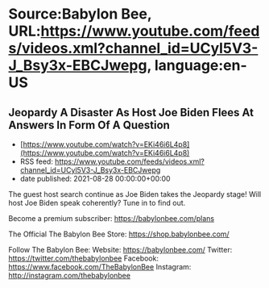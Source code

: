 # Source:Babylon Bee, URL:https://www.youtube.com/feeds/videos.xml?channel_id=UCyl5V3-J_Bsy3x-EBCJwepg, language:en-US

## Jeopardy A Disaster As Host Joe Biden Flees At Answers In Form Of A Question
 - [https://www.youtube.com/watch?v=EKi46i6L4p8](https://www.youtube.com/watch?v=EKi46i6L4p8)
 - RSS feed: https://www.youtube.com/feeds/videos.xml?channel_id=UCyl5V3-J_Bsy3x-EBCJwepg
 - date published: 2021-08-28 00:00:00+00:00

The guest host search continue as Joe Biden takes the Jeopardy stage! Will host Joe Biden speak coherently? Tune in to find out.

Become a premium subscriber:  https://babylonbee.com/plans

The Official The Babylon Bee Store:  https://shop.babylonbee.com/

Follow The Babylon Bee:
Website: https://babylonbee.com/
Twitter: https://twitter.com/thebabylonbee
Facebook: https://www.facebook.com/TheBabylonBee
Instagram: http://instagram.com/thebabylonbee

